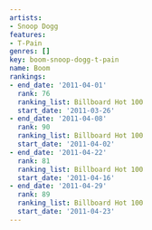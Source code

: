 ```yaml
---
artists:
- Snoop Dogg
features:
- T-Pain
genres: []
key: boom-snoop-dogg-t-pain
name: Boom
rankings:
- end_date: '2011-04-01'
  rank: 76
  ranking_list: Billboard Hot 100
  start_date: '2011-03-26'
- end_date: '2011-04-08'
  rank: 90
  ranking_list: Billboard Hot 100
  start_date: '2011-04-02'
- end_date: '2011-04-22'
  rank: 81
  ranking_list: Billboard Hot 100
  start_date: '2011-04-16'
- end_date: '2011-04-29'
  rank: 89
  ranking_list: Billboard Hot 100
  start_date: '2011-04-23'
---
```


